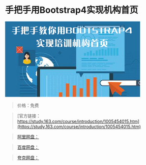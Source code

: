 # 手把手用Bootstrap4实现机构首页

![img](../../../assets/study163/free/3de9bf04-c29f-490c-a7c6-c161a356001f.jpg)

> 价格：免费

> [官方链接：https://study.163.com/course/introduction/1005454015.htm](https://study.163.com/course/introduction/1005454015.htm)

> [阿里网盘：]()

> [百度网盘：]()

> [夸克网盘：]()
